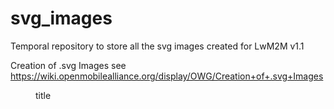 # svg_images

Temporal repository to store all the svg images created for LwM2M v1.1

Creation of .svg Images see https://wiki.openmobilealliance.org/display/OWG/Creation+of+.svg+Images

<figure src="test4.svg" Alt"title">
  <figcaption>title</figcaption>
  </figure>
